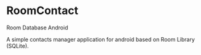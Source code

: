 # RoomContact
Room Database Android

A simple contacts manager application for android  based on Room Library (SQLite).
